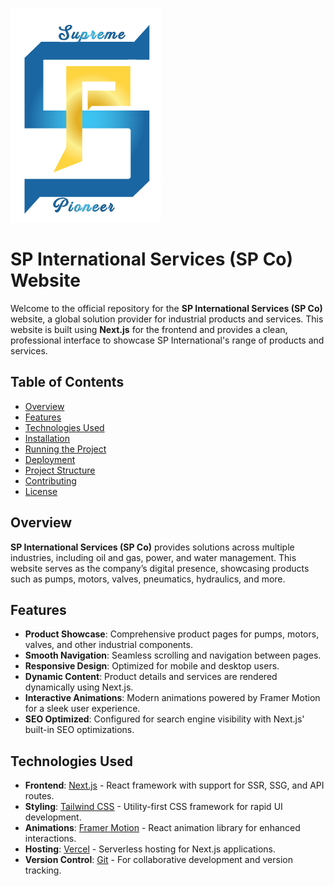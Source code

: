 ![SP International Logo](./public/logos/logo.png)
# SP International Services (SP Co) Website

Welcome to the official repository for the **SP International Services (SP Co)** website, a global solution provider for industrial products and services. This website is built using **Next.js** for the frontend and provides a clean, professional interface to showcase SP International's range of products and services.

## Table of Contents
- [Overview](#overview)
- [Features](#features)
- [Technologies Used](#technologies-used)
- [Installation](#installation)
- [Running the Project](#running-the-project)
- [Deployment](#deployment)
- [Project Structure](#project-structure)
- [Contributing](#contributing)
- [License](#license)

## Overview

**SP International Services (SP Co)** provides solutions across multiple industries, including oil and gas, power, and water management. This website serves as the company’s digital presence, showcasing products such as pumps, motors, valves, pneumatics, hydraulics, and more.

## Features

- **Product Showcase**: Comprehensive product pages for pumps, motors, valves, and other industrial components.
- **Smooth Navigation**: Seamless scrolling and navigation between pages.
- **Responsive Design**: Optimized for mobile and desktop users.
- **Dynamic Content**: Product details and services are rendered dynamically using Next.js.
- **Interactive Animations**: Modern animations powered by Framer Motion for a sleek user experience.
- **SEO Optimized**: Configured for search engine visibility with Next.js' built-in SEO optimizations.

## Technologies Used

- **Frontend**: [Next.js](https://nextjs.org/) - React framework with support for SSR, SSG, and API routes.
- **Styling**: [Tailwind CSS](https://tailwindcss.com/) - Utility-first CSS framework for rapid UI development.
- **Animations**: [Framer Motion](https://www.framer.com/motion/) - React animation library for enhanced interactions.
- **Hosting**: [Vercel](https://vercel.com/) - Serverless hosting for Next.js applications.
- **Version Control**: [Git](https://git-scm.com/) - For collaborative development and version tracking.

